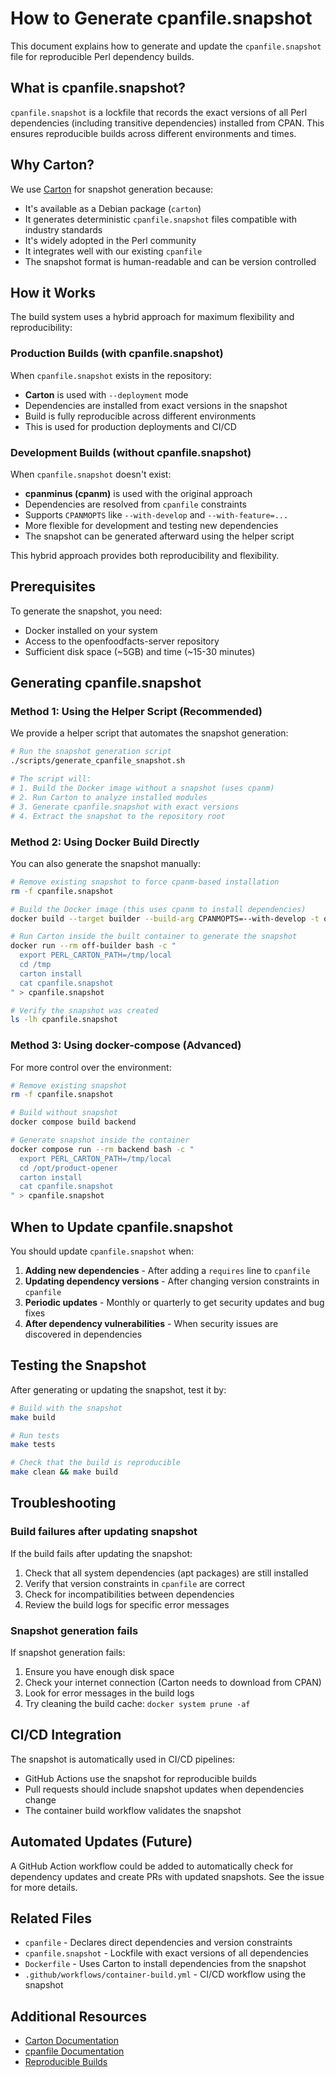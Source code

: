 # How to Generate cpanfile.snapshot

This document explains how to generate and update the `cpanfile.snapshot` file for reproducible Perl dependency builds.

## What is cpanfile.snapshot?

`cpanfile.snapshot` is a lockfile that records the exact versions of all Perl dependencies (including transitive dependencies) installed from CPAN. This ensures reproducible builds across different environments and times.

## Why Carton?

We use [Carton](https://metacpan.org/pod/Carton) for snapshot generation because:

- It's available as a Debian package (`carton`)
- It generates deterministic `cpanfile.snapshot` files compatible with industry standards
- It's widely adopted in the Perl community
- It integrates well with our existing `cpanfile`
- The snapshot format is human-readable and can be version controlled

## How it Works

The build system uses a hybrid approach for maximum flexibility and reproducibility:

### Production Builds (with cpanfile.snapshot)

When `cpanfile.snapshot` exists in the repository:
- **Carton** is used with `--deployment` mode
- Dependencies are installed from exact versions in the snapshot
- Build is fully reproducible across different environments
- This is used for production deployments and CI/CD

### Development Builds (without cpanfile.snapshot)

When `cpanfile.snapshot` doesn't exist:
- **cpanminus (cpanm)** is used with the original approach
- Dependencies are resolved from `cpanfile` constraints
- Supports `CPANMOPTS` like `--with-develop` and `--with-feature=...`
- More flexible for development and testing new dependencies
- The snapshot can be generated afterward using the helper script

This hybrid approach provides both reproducibility and flexibility.

## Prerequisites

To generate the snapshot, you need:

- Docker installed on your system
- Access to the openfoodfacts-server repository
- Sufficient disk space (~5GB) and time (~15-30 minutes)

## Generating cpanfile.snapshot

### Method 1: Using the Helper Script (Recommended)

We provide a helper script that automates the snapshot generation:

```bash
# Run the snapshot generation script
./scripts/generate_cpanfile_snapshot.sh

# The script will:
# 1. Build the Docker image without a snapshot (uses cpanm)
# 2. Run Carton to analyze installed modules
# 3. Generate cpanfile.snapshot with exact versions
# 4. Extract the snapshot to the repository root
```

### Method 2: Using Docker Build Directly

You can also generate the snapshot manually:

```bash
# Remove existing snapshot to force cpanm-based installation
rm -f cpanfile.snapshot

# Build the Docker image (this uses cpanm to install dependencies)
docker build --target builder --build-arg CPANMOPTS=--with-develop -t off-builder .

# Run Carton inside the built container to generate the snapshot
docker run --rm off-builder bash -c "
  export PERL_CARTON_PATH=/tmp/local
  cd /tmp
  carton install
  cat cpanfile.snapshot
" > cpanfile.snapshot

# Verify the snapshot was created
ls -lh cpanfile.snapshot
```

### Method 3: Using docker-compose (Advanced)

For more control over the environment:

```bash
# Remove existing snapshot
rm -f cpanfile.snapshot

# Build without snapshot
docker compose build backend

# Generate snapshot inside the container
docker compose run --rm backend bash -c "
  export PERL_CARTON_PATH=/tmp/local
  cd /opt/product-opener
  carton install
  cat cpanfile.snapshot
" > cpanfile.snapshot
```

## When to Update cpanfile.snapshot

You should update `cpanfile.snapshot` when:

1. **Adding new dependencies** - After adding a `requires` line to `cpanfile`
2. **Updating dependency versions** - After changing version constraints in `cpanfile`
3. **Periodic updates** - Monthly or quarterly to get security updates and bug fixes
4. **After dependency vulnerabilities** - When security issues are discovered in dependencies

## Testing the Snapshot

After generating or updating the snapshot, test it by:

```bash
# Build with the snapshot
make build

# Run tests
make tests

# Check that the build is reproducible
make clean && make build
```

## Troubleshooting

### Build failures after updating snapshot

If the build fails after updating the snapshot:

1. Check that all system dependencies (apt packages) are still installed
2. Verify that version constraints in `cpanfile` are correct
3. Check for incompatibilities between dependencies
4. Review the build logs for specific error messages

### Snapshot generation fails

If snapshot generation fails:

1. Ensure you have enough disk space
2. Check your internet connection (Carton needs to download from CPAN)
3. Look for error messages in the build logs
4. Try cleaning the build cache: `docker system prune -af`

## CI/CD Integration

The snapshot is automatically used in CI/CD pipelines:

- GitHub Actions use the snapshot for reproducible builds
- Pull requests should include snapshot updates when dependencies change
- The container build workflow validates the snapshot

## Automated Updates (Future)

A GitHub Action workflow could be added to automatically check for dependency updates and create PRs with updated snapshots. See the issue for more details.

## Related Files

- `cpanfile` - Declares direct dependencies and version constraints
- `cpanfile.snapshot` - Lockfile with exact versions of all dependencies
- `Dockerfile` - Uses Carton to install dependencies from the snapshot
- `.github/workflows/container-build.yml` - CI/CD workflow using the snapshot

## Additional Resources

- [Carton Documentation](https://metacpan.org/pod/Carton)
- [cpanfile Documentation](https://metacpan.org/pod/cpanfile)
- [Reproducible Builds](https://reproducible-builds.org/)
